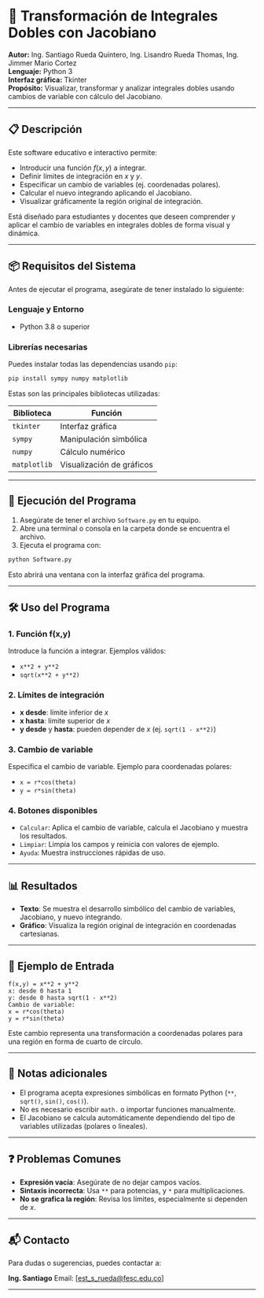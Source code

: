 # 🧮 Transformación de Integrales Dobles con Jacobiano

**Autor:** Ing. Santiago Rueda Quintero, Ing. Lisandro Rueda Thomas, Ing. Jimmer Mario Cortez  
**Lenguaje:** Python 3  
**Interfaz gráfica:** Tkinter  
**Propósito:** Visualizar, transformar y analizar integrales dobles usando cambios de variable con cálculo del Jacobiano.

---

## 📋 Descripción

Este software educativo e interactivo permite:

* Introducir una función $f(x, y)$ a integrar.
* Definir límites de integración en $x$ y $y$.
* Especificar un cambio de variables (ej. coordenadas polares).
* Calcular el nuevo integrando aplicando el Jacobiano.
* Visualizar gráficamente la región original de integración.

Está diseñado para estudiantes y docentes que deseen comprender y aplicar el cambio de variables en integrales dobles de forma visual y dinámica.

---

## 📦 Requisitos del Sistema

Antes de ejecutar el programa, asegúrate de tener instalado lo siguiente:

### Lenguaje y Entorno

* Python 3.8 o superior

### Librerías necesarias

Puedes instalar todas las dependencias usando `pip`:

```bash
pip install sympy numpy matplotlib
```

Estas son las principales bibliotecas utilizadas:

| Biblioteca   | Función                   |
| ------------ | ------------------------- |
| `tkinter`    | Interfaz gráfica          |
| `sympy`      | Manipulación simbólica    |
| `numpy`      | Cálculo numérico          |
| `matplotlib` | Visualización de gráficos |

---

## 🚀 Ejecución del Programa

1. Asegúrate de tener el archivo `Software.py` en tu equipo.
2. Abre una terminal o consola en la carpeta donde se encuentra el archivo.
3. Ejecuta el programa con:

```bash
python Software.py
```

Esto abrirá una ventana con la interfaz gráfica del programa.

---

## 🛠️ Uso del Programa

### 1. **Función f(x,y)**

Introduce la función a integrar.
Ejemplos válidos:

* `x**2 + y**2`
* `sqrt(x**2 + y**2)`

### 2. **Límites de integración**

* **x desde**: límite inferior de $x$
* **x hasta**: límite superior de $x$
* **y desde** y **hasta**: pueden depender de $x$ (ej. `sqrt(1 - x**2)`)

### 3. **Cambio de variable**

Especifica el cambio de variable.
Ejemplo para coordenadas polares:

* `x = r*cos(theta)`
* `y = r*sin(theta)`

### 4. **Botones disponibles**

* `Calcular`: Aplica el cambio de variable, calcula el Jacobiano y muestra los resultados.
* `Limpiar`: Limpia los campos y reinicia con valores de ejemplo.
* `Ayuda`: Muestra instrucciones rápidas de uso.

---

## 📊 Resultados

* **Texto**: Se muestra el desarrollo simbólico del cambio de variables, Jacobiano, y nuevo integrando.
* **Gráfico**: Visualiza la región original de integración en coordenadas cartesianas.

---

## 🧪 Ejemplo de Entrada

```text
f(x,y) = x**2 + y**2  
x: desde 0 hasta 1  
y: desde 0 hasta sqrt(1 - x**2)  
Cambio de variable:
x = r*cos(theta)
y = r*sin(theta)
```

Este cambio representa una transformación a coordenadas polares para una región en forma de cuarto de círculo.

---

## 📎 Notas adicionales

* El programa acepta expresiones simbólicas en formato Python (`**`, `sqrt()`, `sin()`, `cos()`).
* No es necesario escribir `math.` o importar funciones manualmente.
* El Jacobiano se calcula automáticamente dependiendo del tipo de variables utilizadas (polares o lineales).

---

## ❓ Problemas Comunes

* **Expresión vacía**: Asegúrate de no dejar campos vacíos.
* **Sintaxis incorrecta**: Usa `**` para potencias, y `*` para multiplicaciones.
* **No se grafica la región**: Revisa los límites, especialmente si dependen de $x$.

---

## 📬 Contacto

Para dudas o sugerencias, puedes contactar a:

**Ing. Santiago**
Email: \[[est_s_rueda@fesc.edu.co](mailto:est_s_rueda@fesc.edu.co)]

---


